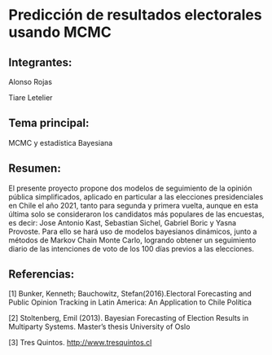 # Predicción de resultados electorales usando MCMC

## Integrantes:

Alonso Rojas

Tiare Letelier

## Tema principal:

MCMC y estadística Bayesiana

## Resumen:

El presente proyecto propone dos modelos de seguimiento de la opinión pública simplificados, aplicado en particular a las elecciones presidenciales en Chile el año 2021, tanto para segunda y primera vuelta, aunque en esta última solo se consideraron los candidatos más populares de las encuestas, es decir: Jose Antonio Kast, Sebastian Sichel, Gabriel Boric y Yasna Provoste. Para ello se hará uso de modelos bayesianos dinámicos, junto a métodos de Markov Chain Monte Carlo, logrando obtener un seguimiento diario de las intenciones de voto de los 100 días previos a las elecciones.

## Referencias:

[1] Bunker, Kenneth; Bauchowitz, Stefan(2016).Electoral Forecasting and Public Opinion Tracking in Latin America: An Application to Chile Política

[2] Stoltenberg, Emil (2013). Bayesian Forecasting of Election Results in Multiparty Systems. Master’s thesis University of Oslo

[3] Tres Quintos. http://www.tresquintos.cl
